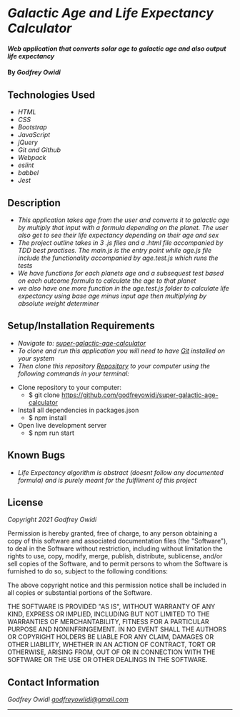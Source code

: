 # _Galactic Age and Life Expectancy Calculator_

#### _Web application that converts solar age to galactic age and also output life expectancy_

#### By _**Godfrey Owidi**_


## Technologies Used

* _HTML_
* _CSS_
* _Bootstrap_
* _JavaScript_
* _jQuery_
* _Git and Github_
* _Webpack_
* _eslint_
* _babbel_
* _Jest_

## Description

* _This application takes age from the user and converts it to galactic age by multiply that input with a formula depending on the planet. The user also get to see their life expectancy depending on their age and sex_
* _The project outline takes in 3 .js files and a .html file accompanied by TDD best practises. The main.js is the entry point while age.js file include the functionality accompanied by age.test.js which runs the tests_
* _We have functions for each planets age and a subsequest test based on each outcome formula to calculate the age to that planet_
* _we also have one more function in the age.test.js folder to calculate life expectancy using base age minus input age then multiplying by absolute weight determiner_

## Setup/Installation Requirements

* _Navigate to: [super-galactic-age-calculator](https://github.com/godfreyowidi/super-galactic-age-calculator "super-galactic-age-calculator")_
* _To clone and run this application you will need to have [Git](https://git-scm.com/"Git" "Git") installed on your system_
* _Then clone this repository [Repository](https://github.com/godfreyowidi/super-galactic-age-calculator "Repository") to your computer using the following commands in your terminal:_
- Clone repository to your computer:
  - $ git clone https://github.com/godfreyowidi/super-galactic-age-calculator
- Install all dependencies in packages.json
  - $ npm install
- Open live development server
  - $ npm run start

## Known Bugs

* _Life Expectancy algorithm is abstract (doesnt follow any documented formula) and is purely meant for the fulfilment of this project_

## License

_Copyright 2021 Godfrey Owidi_

Permission is hereby granted, free of charge, to any person obtaining a copy of this software and associated documentation files (the "Software"), to deal in the Software without restriction, including without limitation the rights to use, copy, modify, merge, publish, distribute, sublicense, and/or sell copies of the Software, and to permit persons to whom the Software is furnished to do so, subject to the following conditions:

The above copyright notice and this permission notice shall be included in all copies or substantial portions of the Software.

THE SOFTWARE IS PROVIDED "AS IS", WITHOUT WARRANTY OF ANY KIND, EXPRESS OR IMPLIED, INCLUDING BUT NOT LIMITED TO THE WARRANTIES OF MERCHANTABILITY, FITNESS FOR A PARTICULAR PURPOSE AND NONINFRINGEMENT. IN NO EVENT SHALL THE AUTHORS OR COPYRIGHT HOLDERS BE LIABLE FOR ANY CLAIM, DAMAGES OR OTHER LIABILITY, WHETHER IN AN ACTION OF CONTRACT, TORT OR OTHERWISE, ARISING FROM, OUT OF OR IN CONNECTION WITH THE SOFTWARE OR THE USE OR OTHER DEALINGS IN THE SOFTWARE.


## Contact Information

_Godfrey Owidi [godfreyowiidi@gmail.com](mailto:godfreyowiidi@gmail.com)_

---------------------------------------------------------------------------